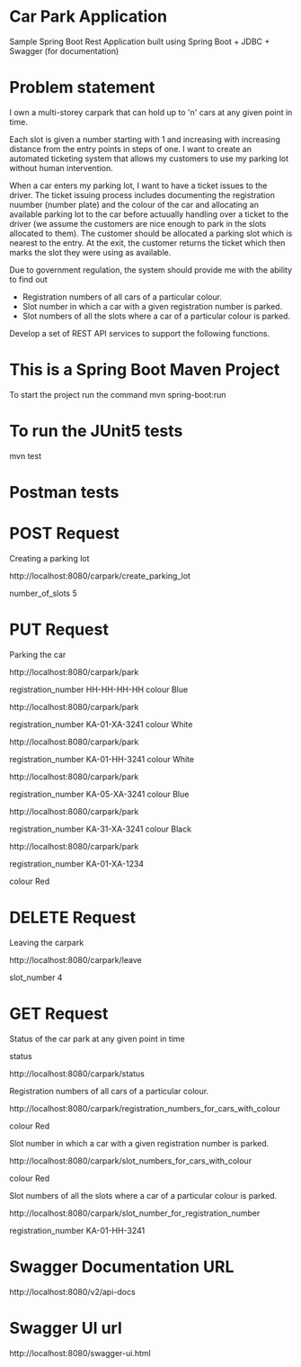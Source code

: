 # Car Park Application
Sample Spring Boot Rest Application built using Spring Boot + JDBC + Swagger (for documentation)


# Problem statement

I own a multi-storey carpark that can hold up to 'n' cars at any given point in time.

Each slot is given a number starting with 1 and increasing with increasing distance from the entry points in steps of one. I want to create an automated ticketing system that allows my customers to use my parking lot without human intervention.

When a car enters my parking lot, I want to have a ticket issues to the driver. The ticket issuing process includes documenting the registration nuumber (number plate) and the colour of the car and allocating an available parking lot to the car before actuually handling over a ticket to the driver (we assume the customers are nice enough to park in the slots allocated to them). The customer should be allocated a parking slot which is nearest to the entry. At the exit, the customer returns the ticket which then marks the slot they were using as available.

Due to government regulation, the system should provide me with the ability to find out

 - Registration numbers of all cars of a particular colour.
 - Slot number in which a car with a given registration number is parked.
 - Slot numbers of all the slots where a car of a particular colour is parked.
 
 Develop a set of REST API services to support the following functions.
 
 # This is a Spring Boot Maven Project
 
 To start the project run the command mvn spring-boot:run
 
 # To run the JUnit5 tests
 
 mvn test
 
 # Postman tests


# POST Request

Creating a parking lot

http://localhost:8080/carpark/create_parking_lot 

number_of_slots 5



# PUT Request

Parking the car

http://localhost:8080/carpark/park

registration_number HH-HH-HH-HH
colour Blue

http://localhost:8080/carpark/park

registration_number KA-01-XA-3241
colour White


http://localhost:8080/carpark/park

registration_number KA-01-HH-3241
colour White


http://localhost:8080/carpark/park

registration_number KA-05-XA-3241
colour Blue

http://localhost:8080/carpark/park

registration_number KA-31-XA-3241
colour Black


http://localhost:8080/carpark/park

registration_number KA-01-XA-1234

colour Red

# DELETE Request

Leaving the carpark

http://localhost:8080/carpark/leave

slot_number 4

# GET Request

Status of the car park at any given point in time

status

http://localhost:8080/carpark/status

Registration numbers of all cars of a particular colour.

http://localhost:8080/carpark/registration_numbers_for_cars_with_colour

colour Red

Slot number in which a car with a given registration number is parked.

http://localhost:8080/carpark/slot_numbers_for_cars_with_colour

colour Red

Slot numbers of all the slots where a car of a particular colour is parked.

http://localhost:8080/carpark/slot_number_for_registration_number

registration_number KA-01-HH-3241

# Swagger Documentation URL

http://localhost:8080/v2/api-docs

# Swagger UI url

http://localhost:8080/swagger-ui.html
